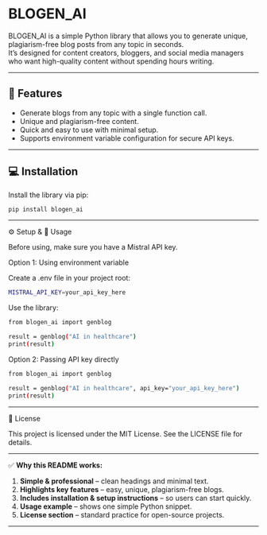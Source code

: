 # BLOGEN_AI

BLOGEN_AI is a simple Python library that allows you to generate unique, plagiarism-free blog posts from any topic in seconds.  
It’s designed for content creators, bloggers, and social media managers who want high-quality content without spending hours writing.

---

## 🚀 Features

- Generate blogs from any topic with a single function call.
- Unique and plagiarism-free content.
- Quick and easy to use with minimal setup.
- Supports environment variable configuration for secure API keys.

---

## 💻 Installation

Install the library via pip:

```bash
pip install blogen_ai
```

---
⚙️ Setup & 📖 Usage

Before using, make sure you have a Mistral API key.

Option 1: Using environment variable

Create a .env file in your project root:
```bash
MISTRAL_API_KEY=your_api_key_here

```
Use the library:
```bash
from blogen_ai import genblog

result = genblog("AI in healthcare")
print(result)
```
Option 2: Passing API key directly
```bash
from blogen_ai import genblog

result = genblog("AI in healthcare", api_key="your_api_key_here")
print(result)

```
---


📝 License

This project is licensed under the MIT License. See the LICENSE
 file for details.


---

✅ **Why this README works:**

1. **Simple & professional** – clean headings and minimal text.  
2. **Highlights key features** – easy, unique, plagiarism-free blogs.  
3. **Includes installation & setup instructions** – so users can start quickly.  
4. **Usage example** – shows one simple Python snippet.  
5. **License section** – standard practice for open-source projects.  

---
